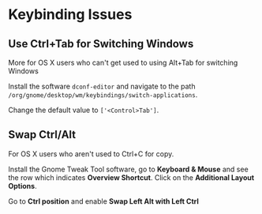 # Keybinding Issues
## Use Ctrl+Tab for Switching Windows
More for OS X users who can't get used to using Alt+Tab for switching Windows

Install the software `dconf-editor` and navigate to the path `/org/gnome/desktop/wm/keybindings/switch-applications`.

Change the default value to `['<Control>Tab']`.

## Swap Ctrl/Alt
For OS X users who aren't used to Ctrl+C for copy.

Install the Gnome Tweak Tool software, go to **Keyboard & Mouse** and see the row which indicates **Overview Shortcut**. Click on the **Additional Layout Options**. 

Go to **Ctrl position** and enable **Swap Left Alt with Left Ctrl**
